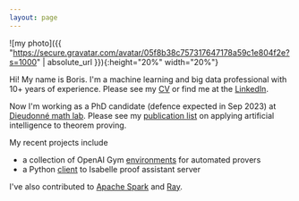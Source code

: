 ```yaml
---
layout: page
---
```


![my photo]({{ "https://secure.gravatar.com/avatar/05f8b38c757317647178a59c1e804f2e?s=1000" | absolute_url }}){:height="20%" width="20%"}

Hi! My name is Boris. I'm a machine learning and big data professional with 10+ years of experience. Please see my [CV](boris-shminke.pdf) or find me at the [LinkedIn](https://www.linkedin.com/in/inpefess/).

Now I'm working as a PhD candidate (defence expected in Sep 2023) at [Dieudonné math lab](https://math.unice.fr/laboratoire/fiche%26id%3d963.html). Please see my [publication list](https://scholar.google.com/citations?user=AxWTLt0AAAAJ) on applying artificial intelligence to theorem proving.

My recent projects include
* a collection of OpenAI Gym [environments](https://github.com/inpefess/gym-saturation) for automated provers
* a Python [client](https://github.com/inpefess/isabelle-client) to Isabelle proof assistant server

I've also contributed to [Apache Spark](https://github.com/apache/spark/pull/20691) and [Ray](https://github.com/ray-project/ray/pull/34790).
